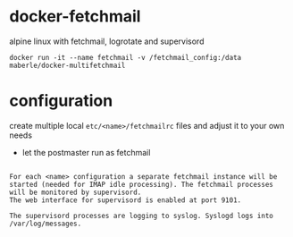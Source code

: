 # docker-fetchmail

alpine linux with fetchmail, logrotate and supervisord

```
docker run -it --name fetchmail -v /fetchmail_config:/data maberle/docker-multifetchmail
```
# configuration
create multiple local `etc/<name>/fetchmailrc` files and adjust it to your own needs
 - let the postmaster run as fetchmail
```

For each <name> configuration a separate fetchmail instance will be started (needed for IMAP idle processing). The fetchmail processes will be monitored by supervisord.
The web interface for supervisord is enabled at port 9101.

The supervisord processes are logging to syslog. Syslogd logs into /var/log/messages.
